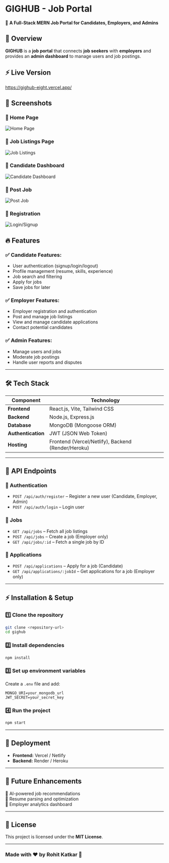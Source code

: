 # **GIGHUB - Job Portal**  
🚀 **A Full-Stack MERN Job Portal for Candidates, Employers, and Admins**  

## **📌 Overview**
**GIGHUB** is a **job portal** that connects **job seekers** with **employers** and provides an **admin dashboard** to manage users and job postings.
## **⚡ Live Version**
https://gighub-eight.vercel.app/

## 📸 Screenshots  

### 🔹 Home Page
![Home Page](/client/src/assets/homepage.png)

### 🔹 Job Listings Page
![Job Listings](/client/src/assets/homepage2.png)

### 🔹 Candidate Dashboard
![Candidate Dashboard](/client/src/assets/myjobs.png)

### 🔹 Post Job
![Post Job](/client/src/assets/postjob.png)

### 🔹 Registration
![Login/Signup](/client/src/assets/login.png)

## **🔥 Features**
### ✅ Candidate Features:
- User authentication (signup/login/logout)
- Profile management (resume, skills, experience)
- Job search and filtering
- Apply for jobs
- Save jobs for later  

### ✅ Employer Features:
- Employer registration and authentication
- Post and manage job listings
- View and manage candidate applications
- Contact potential candidates  

### ✅ Admin Features:
- Manage users and jobs
- Moderate job postings
- Handle user reports and disputes  

---

## **🛠️ Tech Stack**
| Component    | Technology |
|-------------|-------------|
| **Frontend**  | React.js, Vite, Tailwind CSS |
| **Backend**   | Node.js, Express.js |
| **Database**  | MongoDB (Mongoose ORM) |
| **Authentication** | JWT (JSON Web Token) |
| **Hosting**   | Frontend (Vercel/Netlify), Backend (Render/Heroku) |

---

## **🎯 API Endpoints**
### 🔐 Authentication
- `POST /api/auth/register` – Register a new user (Candidate, Employer, Admin)
- `POST /api/auth/login` – Login user

### 📌 Jobs
- `GET /api/jobs` – Fetch all job listings
- `POST /api/jobs` – Create a job (Employer only)
- `GET /api/jobs/:id` – Fetch a single job by ID

### 📩 Applications
- `POST /api/applications` – Apply for a job (Candidate)
- `GET /api/applications/:jobId` – Get applications for a job (Employer only)

---

## **⚡ Installation & Setup**
### **1️⃣ Clone the repository**
```bash
git clone <repository-url>
cd gighub
```
### **2️⃣ Install dependencies**
```bash
npm install
```
### **3️⃣ Set up environment variables**
Create a `.env` file and add:
```env
MONGO_URI=your_mongodb_url
JWT_SECRET=your_secret_key
```
### **4️⃣ Run the project**
```bash
npm start
```

---

## **🚀 Deployment**
- **Frontend:** Vercel / Netlify  
- **Backend:** Render / Heroku  

---

## **📌 Future Enhancements**
🔹 AI-powered job recommendations  
🔹 Resume parsing and optimization  
🔹 Employer analytics dashboard  

---

## **📜 License**
This project is licensed under the **MIT License**.  

---

### **Made with ❤️ by Rohit Katkar 🚀**
